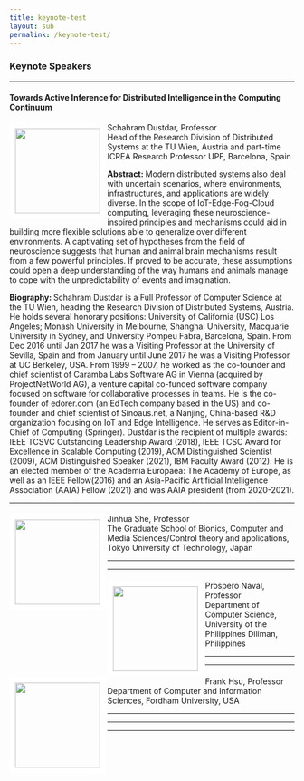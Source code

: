 ```yaml
---
title: keynote-test
layout: sub
permalink: /keynote-test/
---
```




<h3>Keynote Speakers</h3>
<hr/>

<h4>Towards Active Inference for Distributed Intelligence in the Computing Continuum</h4>
<img src="/2024/assets/images/speaker/schahram_dustdar.jpg" align="left" style="border:10px solid white" width="150">Schahram Dustdar, Professor
<br/>
Head of the Research Division of Distributed Systems at the TU Wien, Austria and part-time ICREA Research Professor UPF, Barcelona, Spain
<p>
<b>Abstract: </b> Modern distributed systems also deal with uncertain scenarios, where environments, infrastructures, and applications are widely diverse. In the scope of IoT-Edge-Fog-Cloud computing, leveraging these neuroscience-inspired principles and mechanisms could aid in building more flexible solutions able to generalize over different environments. A captivating set of hypotheses from the field of neuroscience suggests that human and animal brain mechanisms result from a few powerful principles. If proved to be accurate, these assumptions could open a deep understanding of the way humans and animals manage to cope with the unpredictability of events and imagination.
</p>
<p>
<b>Biography: </b> Schahram Dustdar is a Full Professor of Computer Science at the TU Wien, heading the Research Division of Distributed Systems, Austria. He holds several honorary positions: University of California (USC) Los Angeles; Monash University in Melbourne, Shanghai University, Macquarie University in Sydney, and University Pompeu Fabra, Barcelona, Spain. From Dec 2016 until Jan 2017 he was a Visiting Professor at the University of Sevilla, Spain and from January until June 2017 he was a Visiting Professor at UC Berkeley, USA. From 1999 – 2007, he worked as the co-founder and chief scientist of Caramba Labs Software AG in Vienna (acquired by ProjectNetWorld AG), a venture capital co-funded software company focused on software for collaborative processes in teams. He is the co-founder of edorer.com (an EdTech company based in the US) and co-founder and chief scientist of Sinoaus.net, a Nanjing, China-based R&D organization focusing on IoT and Edge Intelligence. He serves as Editor-in-Chief of Computing (Springer). Dustdar is the recipient of multiple awards: IEEE TCSVC Outstanding Leadership Award (2018), IEEE TCSC Award for Excellence in Scalable Computing (2019), ACM Distinguished Scientist (2009), ACM Distinguished Speaker (2021), IBM Faculty Award (2012). He is an elected member of the Academia Europaea: The Academy of Europe, as well as an IEEE Fellow(2016) and an Asia-Pacific Artificial Intelligence Association (AAIA) Fellow (2021) and was AAIA president (from 2020-2021).
</p>
<hr/>

<h4></h4>
<img src="/2024/assets/images/speaker/jinhua_she.jpg" align="left" style="border:10px solid white" width="150">Jinhua She, Professor
<br/>
The Graduate School of Bionics, Computer and Media Sciences/Control theory and applications, Tokyo University of Technology, Japan
<p>
</p>
<hr/>
<hr/>

<h4></h4>
<img src="/2024/assets/images/speaker/prospero_naval.png" align="left" style="border:10px solid white" width="150">Prospero Naval, Professor
<br/>
Department of Computer Science, University of the Philippines Diliman, Philippines
<p>
</p>
<hr/>
<hr/>


<h4></h4>
<img src="/2024/assets/images/speaker/frank_hsu.jpg" align="left" style="border:10px solid white" width="150">Frank Hsu, Professor
<br/>
Department of Computer and Information Sciences, Fordham University, USA
<p>
</p>
<hr/>
<hr/>

<hr/> 
